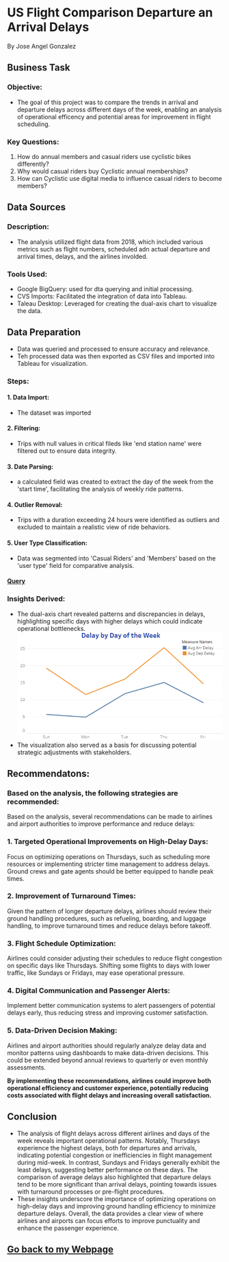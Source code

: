 # US Flight Comparison Departure an Arrival Delays
By Jose Angel Gonzalez

## Business Task
### Objective:
- The goal of this project was to compare the trends in arrival and departure delays across different days of the week, enabling an analysis of operational efficency and potential areas for improvement in flight scheduling.

### Key Questions:
1. How do annual members and casual riders use cyclistic bikes differently?
2. Why would casual riders buy Cyclistic annual memberships?
3. How can Cyclistic use digital media to influence casual riders to become members?

## Data Sources
### Description:
- The analysis utilized flight data from 2018, which included various metrics such as flight numbers, scheduled adn actual departure and arrival times, delays, and the airlines involded. 	
### Tools Used:
- Google BigQuery: used for dta querying and initial processing.
- CVS Imports: Facilitated the integration of data into Tableau.	        		
- Taleau Desktop: Leveraged for creating the dual-axis chart to visualize the data.

## Data Preparation
- Data was queried and processed to ensure accuracy and relevance.
- Teh processed data was then exported as CSV files and imported into Tableau for visualization.

### Steps:
#### 1. Data Import:
- The dataset was imported 
#### 2. Filtering:
- Trips with null values in critical fileds like 'end station name' were filtered out to ensure data integrity.
#### 3. Date Parsing:
- a calculated field was created to extract the day of the week from the 'start time', facilitating the analysis of weekly ride patterns.
#### 4. Outlier Removal:
- Trips with a duration exceeding 24 hours were identified as outliers and excluded to maintain a realistic view of ride behaviors.
#### 5. User Type Classification:
- Data was segmented into 'Casual Riders' and 'Members' based on the 'user type' field for comparative analysis.
#### [Query](flights_2013.sql)

### Insights Derived:
- The dual-axis chart revealed patterns and discrepancies in delays, highlighting specific days with higher delays which could indicate operational bottlenecks.
![Flight Delays](images/DelayByDay.png)
- The visualization also served as a basis for discussing potential strategic adjustments with stakeholders.

## Recommendatons:
### Based on the analysis, the following strategies are recommended:
Based on the analysis, several recommendations can be made to airlines and airport authorities to improve performance and reduce delays:
### 1. Targeted Operational Improvements on High-Delay Days:
Focus on optimizing operations on Thursdays, such as scheduling more resources or implementing stricter time management to address delays. Ground crews and gate agents should be better equipped to handle peak times.
### 2. Improvement of Turnaround Times:
Given the pattern of longer departure delays, airlines should review their ground handling procedures, such as refueling, boarding, and luggage handling, to improve turnaround times and reduce delays before takeoff.
### 3. Flight Schedule Optimization:
Airlines could consider adjusting their schedules to reduce flight congestion on specific days like Thursdays. Shifting some flights to days with lower traffic, like Sundays or Fridays, may ease operational pressure.
### 4. Digital Communication and Passenger Alerts:
Implement better communication systems to alert passengers of potential delays early, thus reducing stress and improving customer satisfaction.
### 5. Data-Driven Decision Making:
Airlines and airport authorities should regularly analyze delay data and monitor patterns using dashboards to make data-driven decisions. This could be extended beyond annual reviews to quarterly or even monthly assessments.

**By implementing these recommendations, airlines could improve both operational efficiency and customer experience, potentially reducing costs associated with flight delays and increasing overall satisfaction.**

## Conclusion
- The analysis of flight delays across different airlines and days of the week reveals important operational patterns. Notably, Thursdays experience the highest delays, both for departures and arrivals, indicating potential congestion or inefficiencies in flight management during mid-week. In contrast, Sundays and Fridays generally exhibit the least delays, suggesting better performance on these days. The comparison of average delays also highlighted that departure delays tend to be more significant than arrival delays, pointing towards issues with turnaround processes or pre-flight procedures.
- These insights underscore the importance of optimizing operations on high-delay days and improving ground handling efficiency to minimize departure delays. Overall, the data provides a clear view of where airlines and airports can focus efforts to improve punctuality and enhance the passenger experience.

## [Go back to my Webpage](https://grandpa-3.github.io/Jose_AGonzalez.github.io/)

